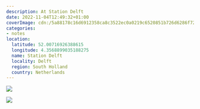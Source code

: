 ```yaml
---
description: At Station Delft
date: 2022-11-04T12:49:32+01:00
coverImage: cdn:/5a88178c16d6912358ca8c3522ec0a0219c6520851b726d6286f728f0891cb4f
categories:
- notes
location:
  latitude: 52.00716926388615
  longitude: 4.3568899035188275
  name: Station Delft
  locality: Delft
  region: South Holland
  country: Netherlands
---
```


<div class="fw fg">

![](cdn:/5a88178c16d6912358ca8c3522ec0a0219c6520851b726d6286f728f0891cb4f)

![](cdn:/4dc7536daa53aea017ea6a386cbf32637f1dad50f840d755c07a0f0a14661099)

</div>
